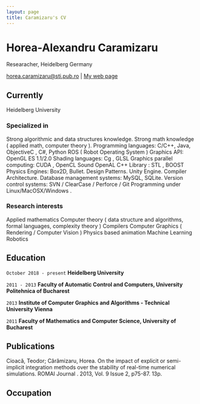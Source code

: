 ```yaml
---
layout: page
title: Caramizaru's CV
---
```

# Horea-Alexandru Caramizaru
Researacher, Heidelberg Germany

<div id="webaddress">
<a href="horea.caramizaru@sti.pub.ro">horea.caramizaru@sti.pub.ro</a>
| <a href="nashmit.github.io">My web page</a>
</div>


## Currently

Heidelberg University

### Specialized in

Strong algorithmic and data structures knowledge.
Strong math knowledge ( applied math, computer theory ).
Programming languages: C/C++, Java, ObjectiveC , C#, Python
ROS ( Robot Operating System )
Graphics API: OpenGL ES 1.1/2.0
Shading languages: Cg , GLSL
Graphics parallel computing: CUDA , OpenCL
Sound OpenAL
C++ Library : STL , BOOST
Physics Engines: Box2D, Bullet.
Design Patterns.
Unity Engine.
Compiler Architecture.
Database management systems: MySQL, SQLite.
Version control systems: SVN / ClearCase / Perforce / Git
Programming under Linux/MacOSX/Windows .


### Research interests

Applied mathematics
Computer theory ( data structure and algorithms, formal languages, complexity theory )
Compilers
Computer Graphics ( Rendering / Computer Vision )
Physics based animation
Machine Learning
Robotics


## Education

`October 2018 - present`
__Heidelberg University__

`2011 - 2013`
__Faculty of Automatic Control and Computers,
University Politehnica of Bucharest__

`2013`
__Institute of Computer Graphics and Algorithms - Technical University Vienna__

`2011`
__Faculty of Mathematics and Computer Science, University of Bucharest__


## Publications

Cioacă, Teodor; Cărămizaru, Horea. On the impact of explicit or semi-implicit integration methods over the stability of real-time numerical simulations. ROMAI Journal . 2013, Vol. 9 Issue 2, p75-87. 13p.


## Occupation

